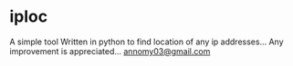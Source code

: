 # iploc
A simple tool Written in python to find location of any ip addresses... 
Any improvement is appreciated...
annomy03@gmail.com
